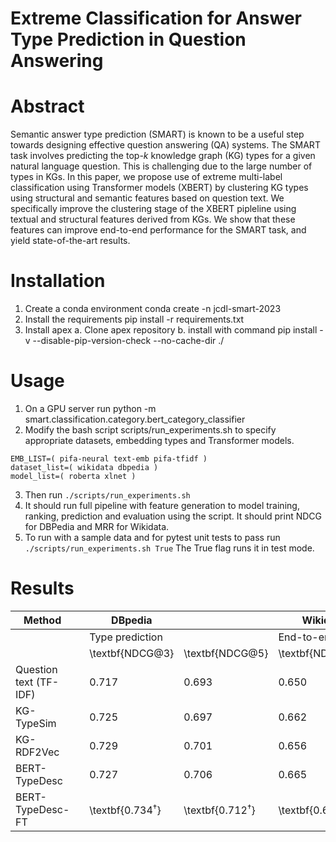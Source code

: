 # Extreme Classification for Answer Type Prediction in Question Answering

# Abstract
Semantic answer type prediction (SMART) is known to be a useful step towards designing effective question answering (QA) systems. The SMART task involves predicting the top-$k$ knowledge graph (KG) types for a given natural language question. This is challenging due to the large number of types in KGs. In this paper, we propose use of extreme multi-label classification using Transformer models (XBERT) by clustering KG types using structural and semantic features based on question text. We specifically improve the clustering stage of the XBERT pipleline using textual and structural features derived from KGs. We show that these features can improve end-to-end performance for the SMART task, and yield state-of-the-art results. 

# Installation
1. Create a conda environment conda create -n jcdl-smart-2023
2. Install the requirements pip install -r requirements.txt
3. Install apex a. Clone apex repository b. install with command pip install -v --disable-pip-version-check --no-cache-dir ./


# Usage

1. On a GPU server run python -m smart.classification.category.bert_category_classifier
2. Modify the bash script scripts/run_experiments.sh to specify appropriate datasets, embedding types and Transformer models.

```
EMB_LIST=( pifa-neural text-emb pifa-tfidf )
dataset_list=( wikidata dbpedia )
model_list=( roberta xlnet )
```

3. Then run ```./scripts/run_experiments.sh```
4. It should run full pipeline with feature generation to model training, ranking, prediction and evaluation using the script. It should print NDCG for DBPedia and MRR for Wikidata.
5. To run with a sample data and for pytest unit tests to pass run ```./scripts/run_experiments.sh True``` The True flag runs it in test mode.

# Results
| Method |   | DBpedia         |                          | Wikidata   |
|----------------------------------|---|----------------------------------------------|--------------------------|-----------------------------------------|
|                                  |   | Type prediction |                          | End-to-end |   | Type prediction | End-to-end |
|                                  |   | \textbf{NDCG@3}                              | \textbf{NDCG@5}          | \textbf{NDCG@10}                        |   | \textbf{NDCG@3}          | \textbf{NDCG@5}     | \textbf{NDCG@10} |   | \textbf{MRR}  | \textbf{MRR}  |
| Question text (TF-IDF)           |   | 0.717                                        | 0.693                    | 0.650                                   |   | 0.824                    | 0.811               | 0.787            |   | 0.66          | 0.76          |
| KG-TypeSim                       |   | 0.725                                        | 0.697                    | 0.662                                   |   | 0.828                    | 0.813               | 0.793            |   | 0.67          | 0.77          |
| KG-RDF2Vec                       |   | 0.729                                        | 0.701                    | 0.656                                   |   | 0.831                    | 0.815               | 0.791            |   | 0.67          | 0.78          |
| BERT-TypeDesc                    |   | 0.727                                        | 0.706                    | 0.665                                   |   | 0.830                    | 0.818               | 0.795            |   | 0.67          | 0.78          |
| BERT-TypeDesc-FT                 |   | \textbf{0.734$^\dagger$}                     | \textbf{0.712$^\dagger$} | \textbf{0.678$^\dagger$}                |   | \textbf{0.834}           | \textbf{0.822}      | \textbf{0.802}   |   | \textbf{0.68} | \textbf{0.79} |
